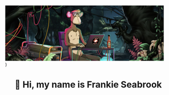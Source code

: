 ![👋 Hi, my name is Frankie Seabrook](./fs-bayc.png))

<div id="toc">
  <ul align="center" style="list-style: none">
    <summary>
      <h1>
        👋 Hi, my name is Frankie Seabrook
      </h1>
    </summary>
  </ul>
</div>
